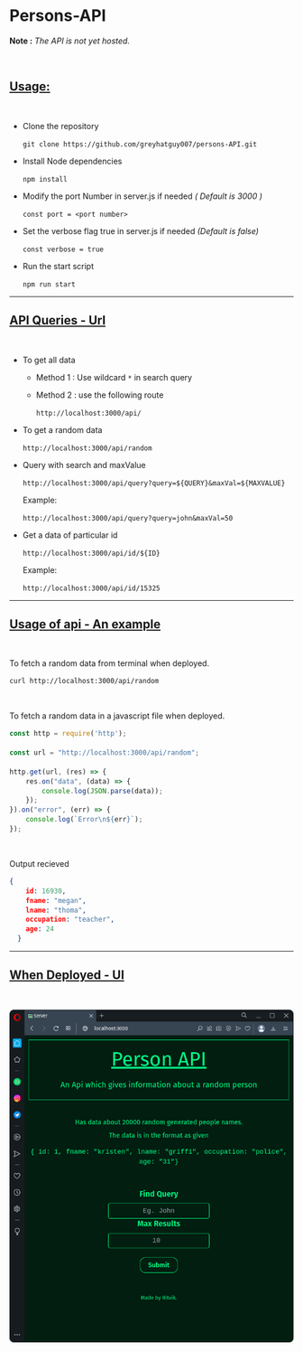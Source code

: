 # Persons-API


**Note :** *The API is not yet hosted.*

<br>

<u><h2>Usage:</h2></u>

<br>

- Clone the repository

    `git clone https://github.com/greyhatguy007/persons-API.git`

- Install Node dependencies
    
    `npm install`

- Modify the port Number in server.js if needed *( Default is 3000 )*

    `const port = <port number>`

- Set the verbose flag true in server.js if needed *(Default is false)*

    `const verbose = true`

- Run the start script

    `npm run start`


<hr>

<u><h2>API Queries - Url</h2></u>

<br>

- To get all data
    
    - Method 1 : Use wildcard `*` in search query

    - Method 2 : use the following route

        `http://localhost:3000/api/`

- To get a random data

    `http://localhost:3000/api/random`

- Query with search and maxValue

    `http://localhost:3000/api/query?query=${QUERY}&maxVal=${MAXVALUE}`
    
    Example:

    `http://localhost:3000/api/query?query=john&maxVal=50`

- Get a data of particular id

    `http://localhost:3000/api/id/${ID}`

    Example:
    
    `http://localhost:3000/api/id/15325`

<hr>

<u><h2>Usage of api - An example</h2></u>

<br>


To fetch a random data from terminal when deployed.
```sh
curl http://localhost:3000/api/random
```
<br>

To fetch a random data in a javascript file when deployed.
```js
const http = require('http');

const url = "http://localhost:3000/api/random";

http.get(url, (res) => {
    res.on("data", (data) => {
        console.log(JSON.parse(data));
    });
}).on("error", (err) => {
    console.log(`Error\n${err}`);
});
```
<br>

Output recieved
```json
{
    id: 16930,
    fname: "megan",
    lname: "thoma",
    occupation: "teacher",
    age: 24
  }
```

<hr>

<u><h2>When Deployed - UI</h2></u>

<br>

![ui-of-api](/public/imgs/ui.png)